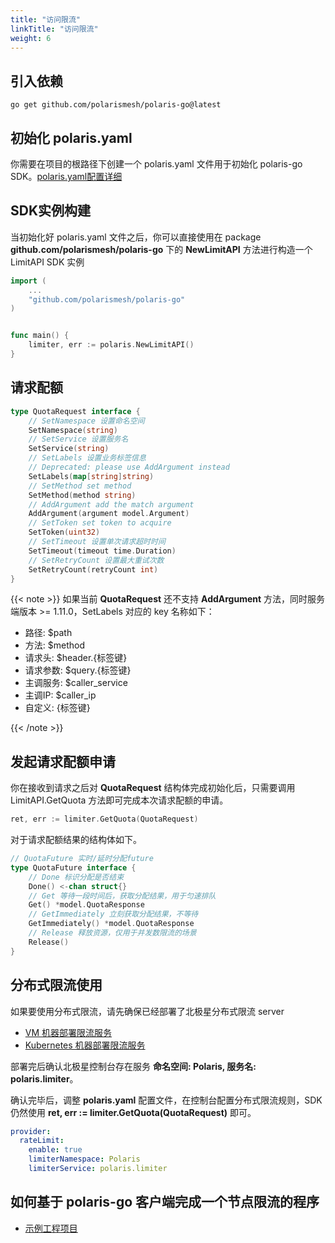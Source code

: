 ```yaml
---
title: "访问限流"
linkTitle: "访问限流"
weight: 6
---
```


## 引入依赖

```
go get github.com/polarismesh/polaris-go@latest
```

## 初始化 polaris.yaml

你需要在项目的根路径下创建一个 polaris.yaml 文件用于初始化 polaris-go SDK。[polaris.yaml配置详细](https://github.com/polarismesh/polaris-go/blob/main/polaris.yaml)

## SDK实例构建

当初始化好 polaris.yaml 文件之后，你可以直接使用在 package **github.com/polarismesh/polaris-go** 下的 **NewLimitAPI** 方法进行构造一个 LimitAPI SDK 实例

```go
import (
    ...
	"github.com/polarismesh/polaris-go"
)


func main() {
    limiter, err := polaris.NewLimitAPI()
}
```

## 请求配额

```go
type QuotaRequest interface {
	// SetNamespace 设置命名空间
	SetNamespace(string)
	// SetService 设置服务名
	SetService(string)
	// SetLabels 设置业务标签信息
	// Deprecated: please use AddArgument instead
	SetLabels(map[string]string)
	// SetMethod set method
	SetMethod(method string)
	// AddArgument add the match argument
	AddArgument(argument model.Argument)
	// SetToken set token to acquire
	SetToken(uint32)
	// SetTimeout 设置单次请求超时时间
	SetTimeout(timeout time.Duration)
	// SetRetryCount 设置最大重试次数
	SetRetryCount(retryCount int)
}
```

{{< note >}}
如果当前 **QuotaRequest** 还不支持 **AddArgument** 方法，同时服务端版本 >= 1.11.0，SetLabels 对应的 key 名称如下：

- 路径: $path
- 方法: $method
- 请求头: $header.{标签键}
- 请求参数: $query.{标签键}
- 主调服务: $caller_service
- 主调IP: $caller_ip
- 自定义: {标签键}

{{< /note >}}


## 发起请求配额申请

你在接收到请求之后对 **QuotaRequest** 结构体完成初始化后，只需要调用 LimitAPI.GetQuota 方法即可完成本次请求配额的申请。

```go
ret, err := limiter.GetQuota(QuotaRequest)
```

对于请求配额结果的结构体如下。

```go
// QuotaFuture 实时/延时分配future
type QuotaFuture interface {
	// Done 标识分配是否结束
	Done() <-chan struct{}
	// Get 等待一段时间后，获取分配结果，用于匀速排队
	Get() *model.QuotaResponse
	// GetImmediately 立刻获取分配结果，不等待
	GetImmediately() *model.QuotaResponse
	// Release 释放资源，仅用于并发数限流的场景
	Release()
}
```

## 分布式限流使用

如果要使用分布式限流，请先确保已经部署了北极星分布式限流 server

- [VM 机器部署限流服务](/docs/使用指南/服务端安装/集群版安装/#安装分布式限流组件)
- [Kubernetes 机器部署限流服务](/docs/使用指南/服务端安装/集群版安装/#安装分布式限流组件-1)

部署完后确认北极星控制台存在服务 **命名空间: Polaris, 服务名: polaris.limiter**。

确认完毕后，调整 **polaris.yaml** 配置文件，在控制台配置分布式限流规则，SDK 仍然使用 **ret, err := limiter.GetQuota(QuotaRequest)** 即可。

```yaml
provider:
  rateLimit:
    enable: true
	limiterNamespace: Polaris
	limiterService: polaris.limiter
```

## 如何基于 polaris-go 客户端完成一个节点限流的程序

- [示例工程项目](https://github.com/polarismesh/polaris-go/tree/main/examples/ratelimit)
